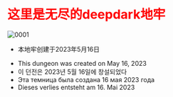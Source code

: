 # **<font color='red'>这里是无尽的deepdark地牢</font>**

![0001](https://blogphoto1.oss-cn-shanghai.aliyuncs.com/img0001.bmp)

+ 本地牢创建于2023年5月16日
- This dungeon was created on May 16, 2023
- 이 던전은 2023년 5월 16일에 창설되었다
- Эта темница была создана 16 мая 2023 года
- Dieses verlies entsteht am 16. Mai 2023
